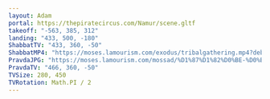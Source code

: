 ```yaml
---
layout: Adam
portal: https://thepiratecircus.com/Namur/scene.gltf
takeoff: "-563, 385, 312"
landing: "433, 500, -180"
ShabbatTV: "433, 360, -50"
ShabbatMP4: "https://moses.lamourism.com/exodus/tribalgathering.mp4?debug=%F0%9F%8D%84"
PravdaJPG: "https://moses.lamourism.com/mossad/%D1%87%D1%82%D0%BE-%D0%B3%D0%B4%D0%B5-%D0%BA%D0%BE%D0%B3%D0%B4%D0%B0.jpg?debug=%E2%98%A2%EF%B8%8F"
PravdaTV: "466, 360, -50"
TVSize: 280, 450
TVRotation: Math.PI / 2
---
```

